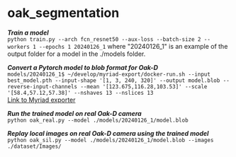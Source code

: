 # oak_segmentation
***Train a model***  
```python train.py --arch fcn_resnet50 --aux-loss --batch-size 2 --workers 1 --epochs 1 20240126_1```
where "20240126_1" is an example of the output folder for a model in the ./models folder.

***Convert a Pytorch model to blob format for Oak-D***  
```models/20240126_1$ ~/develop/myriad-export/docker-run.sh --input best_model.pth --input-shape '[1, 3, 240, 320]' --output model.blob --reverse-input-channels --mean '[123.675,116.28,103.53]' --scale '[58.4,57.12,57.38]' --nshaves 13 --nslices 13```  
[Link to Myriad exporter](https://github.com/jisa/myriad-export)

***Run the trained model on real Oak-D camera***  
```python oak_real.py --model ./models/20240126_1/model.blob```

***Replay local images on real Oak-D camera using the trained model***  
```python oak_sil.py --model ./models/20240126_1/model.blob --images ./dataset/Images/```
